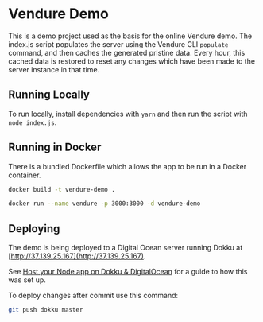 # Vendure Demo

This is a demo project used as the basis for the online Vendure demo. The index.js script populates the server using the Vendure CLI `populate` command, and then caches the generated pristine data. Every hour, this cached data is restored to reset any changes which have been made to the server instance in that time.

## Running Locally

To run locally, install dependencies with `yarn` and then run the script with `node index.js`.

## Running in Docker

There is a bundled Dockerfile which allows the app to be run in a Docker container.

```bash
docker build -t vendure-demo .
```

```bash
docker run --name vendure -p 3000:3000 -d vendure-demo
```

## Deploying

The demo is being deployed to a Digital Ocean server running Dokku at [http://37.139.25.167](http://37.139.25.167). 

See [Host your Node app on Dokku & DigitalOcean](https://medium.com/@pimterry/host-your-node-app-on-dokku-digitalocean-1cb97e3ab041) for a guide to how this was set up.

To deploy changes after commit use this command:

```bash
git push dokku master
```